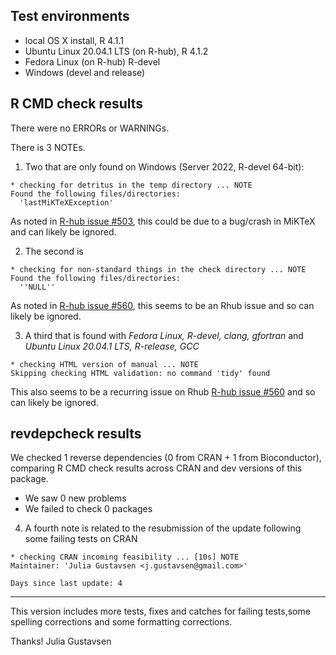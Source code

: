 ## Test environments

* local OS X install, R 4.1.1
* Ubuntu Linux 20.04.1 LTS (on R-hub), R 4.1.2
* Fedora Linux (on R-hub) R-devel
* Windows (devel and release)

## R CMD check results

There were no ERRORs or WARNINGs. 

There is 3 NOTEs.  

1. Two that are only found on Windows (Server 2022, R-devel 64-bit): 

```
* checking for detritus in the temp directory ... NOTE
Found the following files/directories:
  'lastMiKTeXException'
```
As noted in [R-hub issue #503](https://github.com/r-hub/rhub/issues/503), this could be due to a bug/crash in MiKTeX and can likely be ignored.

2. The second is 

```
* checking for non-standard things in the check directory ... NOTE
Found the following files/directories:
  ''NULL''
```

As noted in [R-hub issue #560](https://github.com/r-hub/rhub/issues/560), this seems to be an Rhub issue and so can likely be ignored. 

3. A third that is found with *Fedora Linux, R-devel, clang, gfortran* and *Ubuntu Linux 20.04.1 LTS, R-release, GCC*

```
* checking HTML version of manual ... NOTE
Skipping checking HTML validation: no command 'tidy' found
```

This also seems to be a recurring issue on Rhub [R-hub issue #560](https://github.com/r-hub/rhub/issues/548) and so can likely be ignored.

## revdepcheck results

We checked 1 reverse dependencies (0 from CRAN + 1 from Bioconductor), comparing R CMD check results across CRAN and dev versions of this package.

 * We saw 0 new problems
 * We failed to check 0 packages


4. A fourth note is related to the resubmission of the update following some failing tests on CRAN

```
* checking CRAN incoming feasibility ... [10s] NOTE
Maintainer: 'Julia Gustavsen <j.gustavsen@gmail.com>'

Days since last update: 4

```

---

This version includes more tests, fixes and catches for failing tests,some spelling corrections and some formatting corrections.


Thanks!
Julia Gustavsen 

